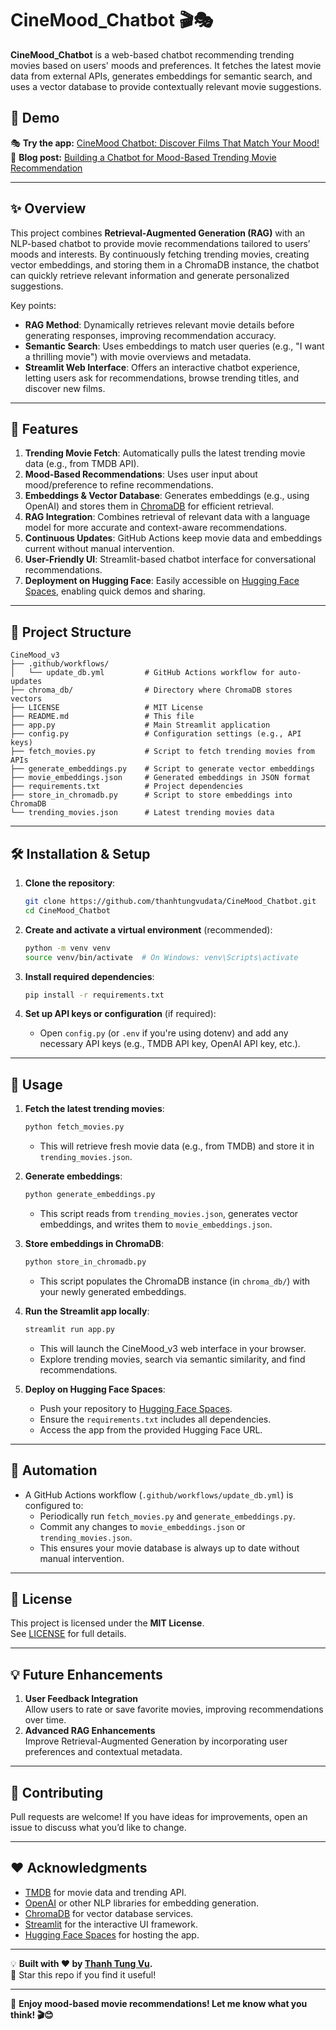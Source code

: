 # CineMood_Chatbot 🎬🎭

**CineMood_Chatbot** is a web-based chatbot recommending trending movies based on users' moods and preferences. It fetches the latest movie data from external APIs, generates embeddings for semantic search, and uses a vector database to provide contextually relevant movie suggestions.


## 🚀 Demo

🎭 **Try the app:** [CineMood Chatbot: Discover Films That Match Your Mood!](https://huggingface.co/spaces/thanhtungvudata/CineMood_Chatbot)  
📝 **Blog post:** [Building a Chatbot for Mood-Based Trending Movie Recommendation](https://medium.com/@tungvu_37498/building-a-rag-mood-based-trending-movie-recommendation-app-8bb9ea17213d)

---

## ✨ Overview
This project combines **Retrieval-Augmented Generation (RAG)** with an NLP-based chatbot to provide movie recommendations tailored to users’ moods and interests. By continuously fetching trending movies, creating vector embeddings, and storing them in a ChromaDB instance, the chatbot can quickly retrieve relevant information and generate personalized suggestions.

Key points:

- **RAG Method**: Dynamically retrieves relevant movie details before generating responses, improving recommendation accuracy.
- **Semantic Search**: Uses embeddings to match user queries (e.g., "I want a thrilling movie") with movie overviews and metadata.
- **Streamlit Web Interface**: Offers an interactive chatbot experience, letting users ask for recommendations, browse trending titles, and discover new films.

---

## 🚀 Features

1. **Trending Movie Fetch**: Automatically pulls the latest trending movie data (e.g., from TMDB API).  
2. **Mood-Based Recommendations**: Uses user input about mood/preference to refine recommendations.  
3. **Embeddings & Vector Database**: Generates embeddings (e.g., using OpenAI) and stores them in [ChromaDB](https://docs.trychroma.com/) for efficient retrieval.  
4. **RAG Integration**: Combines retrieval of relevant data with a language model for more accurate and context-aware recommendations.  
5. **Continuous Updates**: GitHub Actions keep movie data and embeddings current without manual intervention.  
6. **User-Friendly UI**: Streamlit-based chatbot interface for conversational recommendations.  
7. **Deployment on Hugging Face**: Easily accessible on [Hugging Face Spaces](https://huggingface.co/spaces/), enabling quick demos and sharing.

---

## 📂 Project Structure
```
CineMood_v3
├── .github/workflows/
│   └── update_db.yml         # GitHub Actions workflow for auto-updates
├── chroma_db/                # Directory where ChromaDB stores vectors
├── LICENSE                   # MIT License
├── README.md                 # This file
├── app.py                    # Main Streamlit application
├── config.py                 # Configuration settings (e.g., API keys)
├── fetch_movies.py           # Script to fetch trending movies from APIs
├── generate_embeddings.py    # Script to generate vector embeddings
├── movie_embeddings.json     # Generated embeddings in JSON format
├── requirements.txt          # Project dependencies
├── store_in_chromadb.py      # Script to store embeddings into ChromaDB
└── trending_movies.json      # Latest trending movies data
```

---

## 🛠 Installation & Setup

1. **Clone the repository**:
   ```bash
   git clone https://github.com/thanhtungvudata/CineMood_Chatbot.git
   cd CineMood_Chatbot
   ```

2. **Create and activate a virtual environment** (recommended):
   ```bash
   python -m venv venv
   source venv/bin/activate  # On Windows: venv\Scripts\activate
   ```

3. **Install required dependencies**:
   ```bash
   pip install -r requirements.txt
   ```

4. **Set up API keys or configuration** (if required):
   - Open `config.py` (or `.env` if you're using dotenv) and add any necessary API keys (e.g., TMDB API key, OpenAI API key, etc.).

---

## 🏃 Usage

1. **Fetch the latest trending movies**:
   ```bash
   python fetch_movies.py
   ```
   - This will retrieve fresh movie data (e.g., from TMDB) and store it in `trending_movies.json`.

2. **Generate embeddings**:
   ```bash
   python generate_embeddings.py
   ```
   - This script reads from `trending_movies.json`, generates vector embeddings, and writes them to `movie_embeddings.json`.

3. **Store embeddings in ChromaDB**:
   ```bash
   python store_in_chromadb.py
   ```
   - This script populates the ChromaDB instance (in `chroma_db/`) with your newly generated embeddings.

4. **Run the Streamlit app locally**:
   ```bash
   streamlit run app.py
   ```
   - This will launch the CineMood_v3 web interface in your browser.  
   - Explore trending movies, search via semantic similarity, and find recommendations.

5. **Deploy on Hugging Face Spaces**:
   - Push your repository to [Hugging Face Spaces](https://huggingface.co/spaces/).
   - Ensure the `requirements.txt` includes all dependencies.
   - Access the app from the provided Hugging Face URL.

---

## 🤖 Automation
- A GitHub Actions workflow (`.github/workflows/update_db.yml`) is configured to:
  - Periodically run `fetch_movies.py` and `generate_embeddings.py`.
  - Commit any changes to `movie_embeddings.json` or `trending_movies.json`.
  - This ensures your movie database is always up to date without manual intervention.

---

## 📜 License
This project is licensed under the **MIT License**.  
See [LICENSE](LICENSE) for full details.

---

## 💡 Future Enhancements
1. **User Feedback Integration**  
   Allow users to rate or save favorite movies, improving recommendations over time.
2. **Advanced RAG Enhancements**  
   Improve Retrieval-Augmented Generation by incorporating user preferences and contextual metadata.

---

## 🙌 Contributing
Pull requests are welcome! If you have ideas for improvements, open an issue to discuss what you’d like to change.

---

## ❤️ Acknowledgments
- [TMDB](https://www.themoviedb.org/) for movie data and trending API.
- [OpenAI](https://platform.openai.com/) or other NLP libraries for embedding generation.
- [ChromaDB](https://docs.trychroma.com/) for vector database services.
- [Streamlit](https://streamlit.io/) for the interactive UI framework.
- [Hugging Face Spaces](https://huggingface.co/spaces/) for hosting the app.

---

💡 **Built with ❤️ by [Thanh Tung Vu](https://thanhtungvudata.github.io/).**  
🌟 Star this repo if you find it useful!

---

🚀 **Enjoy mood-based movie recommendations! Let me know what you think! 🎬😊**

